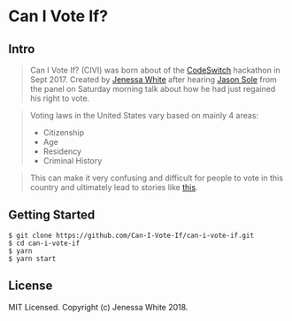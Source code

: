 # Can I Vote If?

## Intro
> Can I Vote If? (CIVI) was born about of the [CodeSwitch](http://www.codeswitch.mn/) hackathon in Sept 2017. Created by [Jenessa White](github.com/jenessawhite) after hearing [Jason Sole](https://twitter.com/iamjasonsole) from the panel on Saturday morning talk about how he had just regained his right to vote. 

>Voting laws in the United States vary based on mainly 4 areas:
> - Citizenship
> - Age
> - Residency
> - Criminal History

> This can make it very confusing and difficult for people to vote in this country and ultimately lead to stories like [this](https://www.npr.org/sections/thetwo-way/2018/03/31/598458914/texas-woman-sentenced-to-5-years-for-illegal-voting).


## Getting Started
```
$ git clone https://github.com/Can-I-Vote-If/can-i-vote-if.git
$ cd can-i-vote-if
$ yarn
$ yarn start
```


## License
MIT Licensed. Copyright (c) Jenessa White 2018.
